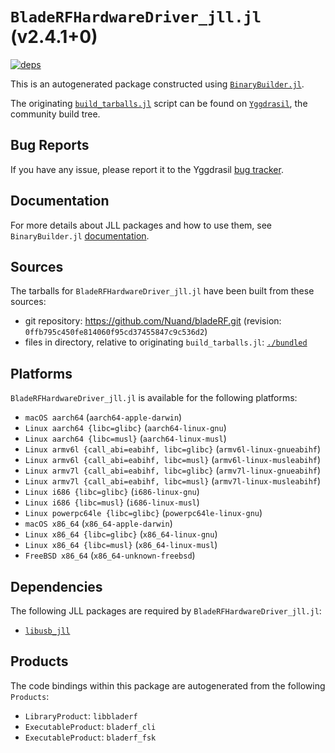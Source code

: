 # `BladeRFHardwareDriver_jll.jl` (v2.4.1+0)

[![deps](https://juliahub.com/docs/BladeRFHardwareDriver_jll/deps.svg)](https://juliahub.com/ui/Packages/BladeRFHardwareDriver_jll/Pq4XN?page=2)

This is an autogenerated package constructed using [`BinaryBuilder.jl`](https://github.com/JuliaPackaging/BinaryBuilder.jl).

The originating [`build_tarballs.jl`](https://github.com/JuliaPackaging/Yggdrasil/blob/d57fb014377a8f2155d471f401346fbf085bc764/B/BladeRFHardwareDriver/build_tarballs.jl) script can be found on [`Yggdrasil`](https://github.com/JuliaPackaging/Yggdrasil/), the community build tree.

## Bug Reports

If you have any issue, please report it to the Yggdrasil [bug tracker](https://github.com/JuliaPackaging/Yggdrasil/issues).

## Documentation

For more details about JLL packages and how to use them, see `BinaryBuilder.jl` [documentation](https://docs.binarybuilder.org/stable/jll/).

## Sources

The tarballs for `BladeRFHardwareDriver_jll.jl` have been built from these sources:

* git repository: https://github.com/Nuand/bladeRF.git (revision: `0ffb795c450fe814060f95cd37455847c9c536d2`)
* files in directory, relative to originating `build_tarballs.jl`: [`./bundled`](https://github.com/JuliaPackaging/Yggdrasil/tree/d57fb014377a8f2155d471f401346fbf085bc764/B/BladeRFHardwareDriver/bundled)

## Platforms

`BladeRFHardwareDriver_jll.jl` is available for the following platforms:

* `macOS aarch64` (`aarch64-apple-darwin`)
* `Linux aarch64 {libc=glibc}` (`aarch64-linux-gnu`)
* `Linux aarch64 {libc=musl}` (`aarch64-linux-musl`)
* `Linux armv6l {call_abi=eabihf, libc=glibc}` (`armv6l-linux-gnueabihf`)
* `Linux armv6l {call_abi=eabihf, libc=musl}` (`armv6l-linux-musleabihf`)
* `Linux armv7l {call_abi=eabihf, libc=glibc}` (`armv7l-linux-gnueabihf`)
* `Linux armv7l {call_abi=eabihf, libc=musl}` (`armv7l-linux-musleabihf`)
* `Linux i686 {libc=glibc}` (`i686-linux-gnu`)
* `Linux i686 {libc=musl}` (`i686-linux-musl`)
* `Linux powerpc64le {libc=glibc}` (`powerpc64le-linux-gnu`)
* `macOS x86_64` (`x86_64-apple-darwin`)
* `Linux x86_64 {libc=glibc}` (`x86_64-linux-gnu`)
* `Linux x86_64 {libc=musl}` (`x86_64-linux-musl`)
* `FreeBSD x86_64` (`x86_64-unknown-freebsd`)

## Dependencies

The following JLL packages are required by `BladeRFHardwareDriver_jll.jl`:

* [`libusb_jll`](https://github.com/JuliaBinaryWrappers/libusb_jll.jl)

## Products

The code bindings within this package are autogenerated from the following `Products`:

* `LibraryProduct`: `libbladerf`
* `ExecutableProduct`: `bladerf_cli`
* `ExecutableProduct`: `bladerf_fsk`
